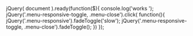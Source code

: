 jQuery( document ).ready(function($){
		console.log('works ');
		jQuery('.menu-responsive-toggle, .menu-close').click( function(){
		jQuery('.menu-responsive').fadeToggle('slow');
		jQuery('.menu-responsive-toggle, .menu-close').fadeToggle();
		})
	});